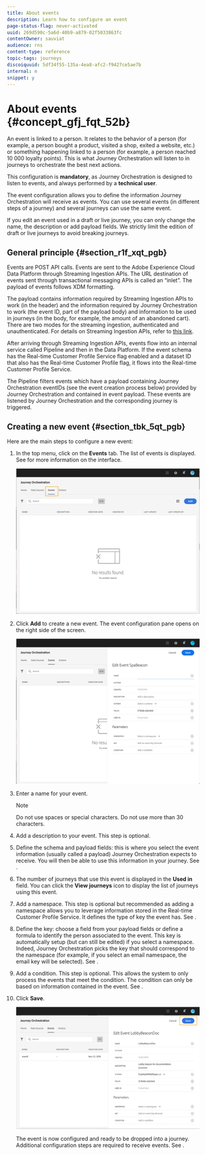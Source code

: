```yaml
---
title: About events
description: Learn how to configure an event
page-status-flag: never-activated
uuid: 269d590c-5a6d-40b9-a879-02f5033863fc
contentOwner: sauviat
audience: rns
content-type: reference
topic-tags: journeys
discoiquuid: 5df34f55-135a-4ea8-afc2-f9427ce5ae7b
internal: n
snippet: y
---
```


# About events {#concept_gfj_fqt_52b}

An event is linked to a person. It relates to the behavior of a person (for example, a person bought a product, visited a shop, exited a website, etc.) or something happening linked to a person (for example, a person reached 10 000 loyalty points). This is what Journey Orchestration will listen to in journeys to orchestrate the best next actions.

This configuration is **mandatory**, as Journey Orchestration is designed to listen to events, and always performed by a **technical user**.

The event configuration allows you to define the information Journey Orchestration will receive as events. You can use several events (in different steps of a journey) and several journeys can use the same event.

If you edit an event used in a draft or live journey, you can only change the name, the description or add payload fields. We strictly limit the edition of draft or live journeys to avoid breaking journeys.

## General principle {#section_r1f_xqt_pgb}

Events are POST API calls. Events are sent to the Adobe Experience Cloud Data Platform through Streaming Ingestion APIs. The URL destination of events sent through transactional messaging APIs is called an “inlet”. The payload of events follows XDM formatting. 

The payload contains information required by Streaming Ingestion APIs to work (in the header) and the information required by Journey Orchestration to work (the event ID, part of the payload body) and information to be used in journeys (in the body, for example, the amount of an abandoned cart). There are two modes for the streaming ingestion, authenticated and unauthenticated. For details on Streaming Ingestion APIs, refer to [this link](https://www.adobe.io/apis/experienceplatform/home/data-ingestion/data-ingestion-services.html#!api-specification/markdown/narrative/technical_overview/streaming_ingest/getting_started_with_platform_streaming_ingestion.md).

After arriving through Streaming Ingestion APIs, events flow into an internal service called Pipeline and then in the Data Platform. If the event schema has the Real-time Customer Profile Service flag enabled and a dataset ID that also has the Real-time Customer Profile flag, it flows into the Real-time Customer Profile Service.

The Pipeline filters events which have a payload containing Journey Orchestration eventIDs (see the event creation process below) provided by Journey Orchestration and contained in event payload. These events are listened by Journey Orchestration and the corresponding journey is triggered.

## Creating a new event {#section_tbk_5qt_pgb}

Here are the main steps to configure a new event:

1. In the top menu, click on the **Events** tab. The list of events is displayed. See [](../about/user-interface.md) for more information on the interface.

    ![](../assets/journey5.png)

1. Click **Add** to create a new event. The event configuration pane opens on the right side of the screen.

    ![](../assets/journey6.png)

1. Enter a name for your event. 

    >[!NOTE]
    >
    >Do not use spaces or special characters. Do not use more than 30 characters.

1. Add a description to your event. This step is optional.
1. Define the schema and payload fields: this is where you select the event information (usually called a payload) Journey Orchestration expects to receive. You will then be able to use this information in your journey. See [](../event/defining-the-payload-fields.md).
1. The number of journeys that use this event is displayed in the **Used in** field. You can click the **View journeys** icon to display the list of journeys using this event.
1. Add a namespace. This step is optional but recommended as adding a namespace allows you to leverage information stored in the Real-time Customer Profile Service. It defines the type of key the event has. See [](../event/selecting-the-namespace.md).
1. Define the key: choose a field from your payload fields or define a formula to identify the person associated to the event. This key is automatically setup (but can still be edited) if you select a namespace. Indeed, Journey Orchestration picks the key that should correspond to the namespace (for example, if you select an email namespace, the email key will be selected). See [](../event/defining-the-event-key.md). 
1. Add a condition. This step is optional. This allows the system to only process the events that meet the condition. The condition can only be based on information contained in the event. See [](../event/adding-a-condition.md).
1. Click **Save**.

    ![](../assets/journey7.png)

    The event is now configured and ready to be dropped into a journey. Additional configuration steps are required to receive events. See [](../event/additional-steps-to-send-events-to-journey-orchestration.md).
